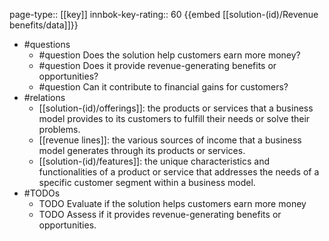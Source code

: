 page-type:: [[key]]
innbok-key-rating:: 60
{{embed [[solution-(id)/Revenue benefits/data]]}}
- #questions
  - #question Does the solution help customers earn more money?
  - #question Does it provide revenue-generating benefits or opportunities?
  - #question Can it contribute to financial gains for customers?
- #relations
  - [[solution-(id)/offerings]]: the products or services that a business model provides to its customers to fulfill their needs or solve their problems.
  - [[revenue lines]]: the various sources of income that a business model generates through its products or services.
  - [[solution-(id)/features]]: the unique characteristics and functionalities of a product or service that addresses the needs of a specific customer segment within a business model.
- #TODOs
  - TODO Evaluate if the solution helps customers earn more money
  - TODO  Assess if it provides revenue-generating benefits or opportunities.



